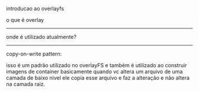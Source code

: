 introducao ao overlayfs 

o que é overlay 

---

onde é utilizado atualmente?


---

copy-on-write pattern:

isso é um padrão utilizado no overlayFS e também é utilizado ao construir imagens de container
basicamente quando vc altera um arquivo de uma camada de baixo nivel ele copia esse arquivo e faz a alteração e não altera na camada raiz.




